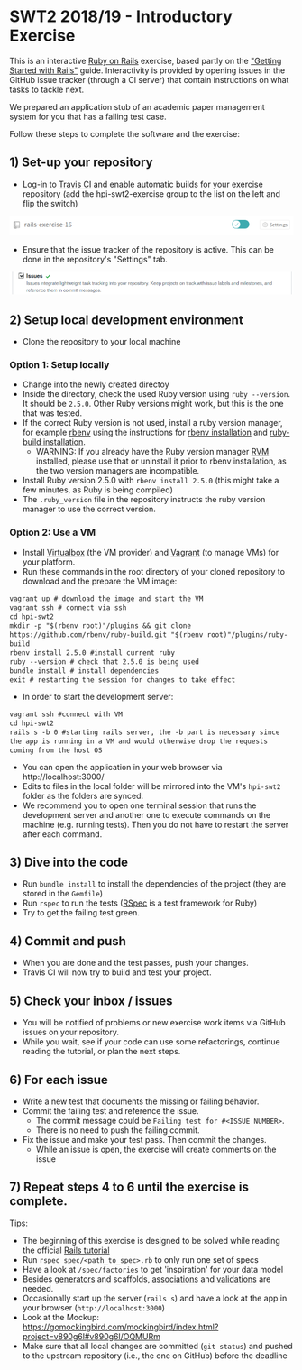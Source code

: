 # SWT2 2018/19 - Introductory Exercise

This is an interactive [Ruby on Rails](https://rubyonrails.org/) exercise, based partly on the ["Getting Started with Rails"](https://guides.rubyonrails.org/getting_started.html) guide. Interactivity is provided by opening issues in the GitHub issue tracker (through a CI server) that contain instructions on what tasks to tackle next.

We prepared an application stub of an academic paper management system for you that has a failing test case.

Follow these steps to complete the software and the exercise:
## 1) Set-up your repository

* Log-in to [Travis CI](http://travis-ci.org) and enable automatic builds for your exercise repository (add the hpi-swt2-exercise group to the list on the left and flip the switch)
<img src="./travis/activate_travis.png" alt="drawing" width="600"/>

* Ensure that the issue tracker of the repository is active. This can be done in the repository's "Settings" tab.
<img src="./travis/gh_issues_setting.png" alt="drawing" width="600"/>

## 2) Setup local development environment

* Clone the repository to your local machine

### Option 1: Setup locally
* Change into the newly created directoy
* Inside the directory, check the used Ruby version using `ruby --version`. It should be `2.5.0`. Other Ruby versions might work, but this is the one that was tested.
* If the correct Ruby version is not used, install a ruby version manager, for example [rbenv](https://github.com/rbenv/rbenv) using the instructions for [rbenv installation](https://github.com/rbenv/rbenv#basic-github-checkout) and [ruby-build installation](https://github.com/rbenv/ruby-build#installing-as-an-rbenv-plugin-recommended).
  * WARNING: If you already have the Ruby version manager [RVM](https://rvm.io/) installed, please use that or uninstall it prior to rbenv installation, as the two version managers are incompatible.
* Install Ruby version 2.5.0  with `rbenv install 2.5.0` (this might take a few minutes, as Ruby is being compiled)
* The `.ruby_version` file in the repository instructs the ruby version manager to use the correct version.

### Option 2: Use a VM
* Install [Virtualbox](https://www.virtualbox.org/manual/ch02.html) (the VM provider) and [Vagrant](https://www.vagrantup.com/docs/installation/) (to manage VMs) for your platform.
* Run these commands in the root directory of your cloned repository to download and the prepare the VM image:

```
vagrant up # download the image and start the VM
vagrant ssh # connect via ssh
cd hpi-swt2
mkdir -p "$(rbenv root)"/plugins && git clone https://github.com/rbenv/ruby-build.git "$(rbenv root)"/plugins/ruby-build
rbenv install 2.5.0 #install current ruby
ruby --version # check that 2.5.0 is being used
bundle install # install dependencies
exit # restarting the session for changes to take effect
```
* In order to start the development server:

```
vagrant ssh #connect with VM
cd hpi-swt2
rails s -b 0 #starting rails server, the -b part is necessary since the app is running in a VM and would otherwise drop the requests coming from the host OS
```

* You can open the application in your web browser via http://localhost:3000/
* Edits to files in the local folder will be mirrored into the VM's `hpi-swt2` folder as the folders are synced.
* We recommend you to open one terminal session that runs the development server and another one to execute commands on the machine (e.g. running tests). Then you do not have to restart the server after each command.

## 3) Dive into the code

* Run `bundle install` to install the dependencies of the project (they are stored in the `Gemfile`)
* Run `rspec` to run the tests ([RSpec](http://rspec.info/) is a test framework for Ruby)
* Try to get the failing test green.

## 4) Commit and push

* When you are done and the test passes, push your changes.
* Travis CI will now try to build and test your project.

## 5) Check your inbox / issues

* You will be notified of problems or new exercise work items via GitHub issues on your repository.
* While you wait, see if your code can use some refactorings, continue reading the tutorial, or plan the next steps.

## 6) For each issue

* Write a new test that documents the missing or failing behavior.
* Commit the failing test and reference the issue.
  * The commit message could be `Failing test for #<ISSUE NUMBER>`.
  * There is no need to push the failing commit.
* Fix the issue and make your test pass. Then commit the changes.
  * While an issue is open, the exercise will create comments on the issue

## 7) Repeat steps 4 to 6 until the exercise is complete.

Tips:

* The beginning of this exercise is designed to be solved while reading the official [Rails tutorial](https://guides.rubyonrails.org/getting_started.html)
* Run `rspec spec/<path_to_spec>.rb` to only run one set of specs
* Have a look at `/spec/factories` to get 'inspiration' for your data model
* Besides [generators](https://guides.rubyonrails.org/command_line.html#rails-generate) and scaffolds, [associations](http://guides.rubyonrails.org/association_basics.html) and [validations](http://guides.rubyonrails.org/active_record_validations.html) are needed.
* Occasionally start up the server (`rails s`) and have a look at the app in your browser (`http://localhost:3000`)
* Look at the Mockup: https://gomockingbird.com/mockingbird/index.html?project=v890g6l#v890g6l/OQMURm
* Make sure that all local changes are committed (`git status`) and pushed to the upstream repository (i.e., the one on GitHub) before the deadline


